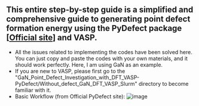 ## This entire step-by-step guide is a simplified and comprehensive guide to generating point defect formation energy using the PyDefect package [[Official site](https://kumagai-group.github.io/pydefect/index.html)] and VASP. 
* All the issues related to implementing the codes have been solved here. You can just copy and paste the codes with your own materials, and it should work perfectly. Here, I am using GaN as an example. 
* If you are new to VASP, please first go to the "GaN_Point_Defect_Investigation_with_DFT_VASP-PyDefect/Without_defect_GaN_DFT_VASP_Slurm" directory to become familiar with it.
* Basic Workflow (from Official PyDefect site): ![image](https://github.com/rayid-mojumder/GaN_Point_Defect_Investigation_with_DFT_VASP-PyDefect/assets/39030809/a20eeb7a-2a10-4cfa-94e1-341b1ce64f07)


